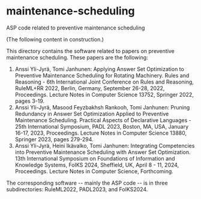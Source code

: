 # maintenance-scheduling
ASP code related to preventive maintenance scheduling

(The following content in construction.)

This directory contains the software related to papers on preventive maintenance scheduling.
These papers are the following:

1. Anssi Yli-Jyrä, Tomi Janhunen: Applying Answer Set Optimization to Preventive Maintenance Scheduling for Rotating Machinery. Rules and Reasoning - 6th International Joint Conference on Rules and Reasoning, RuleML+RR 2022, Berlin, Germany, September 26-28, 2022, Proceedings. Lecture Notes in Computer Science 13752, Springer 2022, pages 3-19.
2. Anssi Yli-Jyrä, Masood Feyzbakhsh Rankooh, Tomi Janhunen: Pruning Redundancy in Answer Set Optimization Applied to Preventive Maintenance Scheduling. Practical Aspects of Declarative Languages - 25th International Symposium, PADL 2023, Boston, MA, USA, January 16-17, 2023, Proceedings.  Lecture Notes in Computer Science 13880, Springer 2023, pages 279-294.
3. Anssi Yli-Jyrä, Heini Ikävalko, Tomi Janhunen: Integrating Competencies into Preventive Maintenance Scheduling with Answer Set Optimization. 13th International Symposium on Foundations of Information and Knowledge Systems, FoIKS 2024, Sheffield, UK, April 8 - 11, 2024, Proceedings. Lecture Notes in Computer Science, Forthcoming.

The corresponding software -- mainly the ASP code -- is in three subdirectories: RuleML2022, PADL2023, and FoIKS2024.
